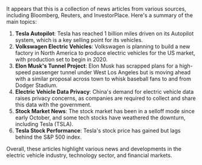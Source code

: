 It appears that this is a collection of news articles from various sources, including Bloomberg, Reuters, and InvestorPlace. Here's a summary of the main topics:

1. **Tesla Autopilot**: Tesla has reached 1 billion miles driven on its Autopilot system, which is a key selling point for its vehicles.
2. **Volkswagen Electric Vehicles**: Volkswagen is planning to build a new factory in North America to produce electric vehicles for the US market, with production set to begin in 2020.
3. **Elon Musk's Tunnel Project**: Elon Musk has scrapped plans for a high-speed passenger tunnel under West Los Angeles but is moving ahead with a similar proposal across town to whisk baseball fans to and from Dodger Stadium.
4. **Electric Vehicle Data Privacy**: China's demand for electric vehicle data raises privacy concerns, as companies are required to collect and share this data with the government.
5. **Stock Market News**: The stock market has been in a selloff mode since early October, and some tech stocks have weathered the downturn, including Tesla (TSLA).
6. **Tesla Stock Performance**: Tesla's stock price has gained but lags behind the S&P 500 index.

Overall, these articles highlight various news and developments in the electric vehicle industry, technology sector, and financial markets.